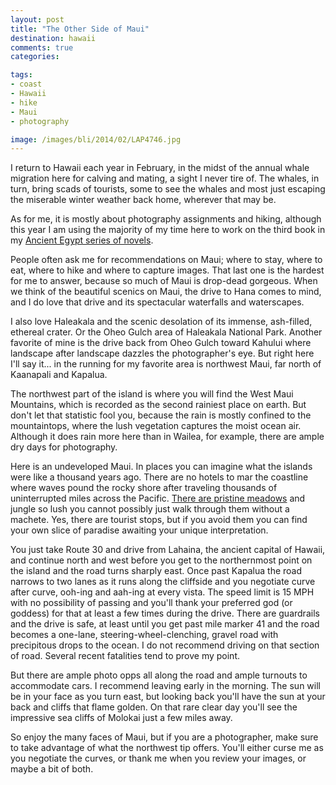 ```yaml
---
layout: post
title: "The Other Side of Maui"
destination: hawaii
comments: true
categories:

tags:
- coast
- Hawaii
- hike
- Maui
- photography

image: /images/bli/2014/02/LAP4746.jpg
---
```


I return to Hawaii each year in February, in the midst of the annual whale migration here for calving and mating, a sight I never tire of. The whales, in turn, bring scads of tourists, some to see the whales and most just escaping the miserable winter weather back home, wherever that may be. 

<!--more-->

As for me, it is mostly about photography assignments and hiking, although this year I am using the majority of my time here to work on the third book in my [Ancient Egypt series of novels](http://www.amazon.com/Lester-Picker/e/B009E6U9R0/ref=sr_tc_2_0?qid=1357444582&sr=1-2-ent). 

People often ask me for recommendations on Maui; where to stay, where to eat, where to hike and where to capture images. That last one is the hardest for me to answer, because so much of Maui is drop-dead gorgeous. When we think of the beautiful scenics on Maui, the drive to Hana comes to mind, and I do love that drive and its spectacular waterfalls and waterscapes. 

I also love Haleakala and the scenic desolation of its immense, ash-filled, ethereal crater. Or the Oheo Gulch area of Haleakala National Park. Another favorite of mine is the drive back from Oheo Gulch toward Kahului where landscape after landscape dazzles the photographer's eye. 	But right here I'll say it... in the running for my favorite area is northwest Maui, far north of Kaanapali and Kapalua. 

The northwest part of the island is where you will find the West Maui Mountains, which is recorded as the second rainiest place on earth. But don't let that statistic fool you, because the rain is mostly confined to the mountaintops, where the lush vegetation captures the moist ocean air. Although it does rain more here than in Wailea, for example, there are ample dry days for photography. 

Here is an undeveloped Maui. In places you can imagine what the islands were like a thousand years ago. There are no hotels to mar the coastline where waves pound the rocky shore after traveling thousands of uninterrupted miles across the Pacific. [There are pristine meadows](http://youtu.be/fqDfS0KH_DM) and jungle so lush you cannot possibly just walk through them without a machete. Yes, there are tourist stops, but if you avoid them you can find your own slice of paradise awaiting your unique interpretation. 

You just take Route 30 and drive from Lahaina, the ancient capital of Hawaii, and continue north and west before you get to the northernmost point on the island and the road turns sharply east. Once past Kapalua the road narrows to two lanes as it runs along the cliffside and you negotiate curve after curve, ooh-ing and aah-ing at every vista. The speed limit is 15 MPH with no possibility of passing and you'll thank your preferred god (or goddess) for that at least a few times during the drive. There are guardrails and the drive is safe, at least until you get past mile marker 41 and the road becomes a one-lane, steering-wheel-clenching, gravel road with precipitous drops to the ocean. I do not recommend driving on that section of road. Several recent fatalities tend to prove my point.

But there are ample photo opps all along the road and ample turnouts to accommodate cars. I recommend leaving early in the morning. The sun will be in your face as you turn east, but looking back you'll have the sun at your back and cliffs that flame golden. On that rare clear day you'll see the impressive sea cliffs of Molokai just a few miles away. 

So enjoy the many faces of Maui, but if you are a photographer, make sure to take advantage of what the northwest tip offers. You'll either curse me as you negotiate the curves, or thank me when you review your images, or maybe a bit of both. 
